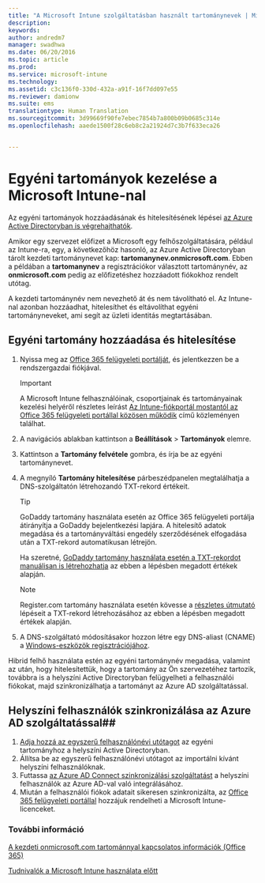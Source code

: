 ```yaml
---
title: "A Microsoft Intune szolgáltatásban használt tartománynevek | Microsoft Intune"
description: 
keywords: 
author: andredm7
manager: swadhwa
ms.date: 06/20/2016
ms.topic: article
ms.prod: 
ms.service: microsoft-intune
ms.technology: 
ms.assetid: c3c136f0-330d-432a-a91f-16f7dd097e55
ms.reviewer: damionw
ms.suite: ems
translationtype: Human Translation
ms.sourcegitcommit: 3d99669f90fe7ebec7854b7a800b09b0685c314e
ms.openlocfilehash: aaede1500f28c6eb8c2a21924d7c3b7f633eca26


---
```




# Egyéni tartományok kezelése a Microsoft Intune-nal

Az egyéni tartományok hozzáadásának és hitelesítésének lépései [az Azure Active Directoryban is végrehajthatók](https://azure.microsoft.com/en-us/documentation/articles/active-directory-add-domain/).

Amikor egy szervezet előfizet a Microsoft egy felhőszolgáltatására, például az Intune-ra, egy, a következőhöz hasonló, az Azure Active Directoryban tárolt kezdeti tartománynevet kap: **tartomanynev.onmicrosoft.com**. Ebben a példában a **tartomanynev** a regisztrációkor választott tartománynév, az **onmicrosoft.com** pedig az előfizetéshez hozzáadott fiókokhoz rendelt utótag.

A kezdeti tartománynév nem nevezhető át és nem távolítható el. Az Intune-nal azonban hozzáadhat, hitelesíthet és eltávolíthat egyéni tartományneveket, ami segít az üzleti identitás megtartásában.

## Egyéni tartomány hozzáadása és hitelesítése 

1. Nyissa meg az [Office 365 felügyeleti portálját](https://portal.office.com/Admin/Default.aspx), és jelentkezzen be a rendszergazdai fiókjával.
    > [!IMPORTANT]
    > A Microsoft Intune felhasználóinak, csoportjainak és tartományainak kezelési helyéről részletes leírást     [Az Intune-fiókportál mostantól az Office 365 felügyeleti portállal közösen működik](https://docs.microsoft.com/en-us/intune/deploy-use/account-portal-merged-with-Office-365) című közleményen találhat.
2. A navigációs ablakban kattintson a **Beállítások** &gt; **Tartományok** elemre.
3. Kattintson a **Tartomány felvétele** gombra, és írja be az egyéni tartománynevet.
4. A megnyíló **Tartomány hitelesítése** párbeszédpanelen megtalálhatja a DNS-szolgáltatón létrehozandó TXT-rekord értékeit.
    > [!TIP]
    > GoDaddy tartomány használata esetén az Office 365 felügyeleti portálja átirányítja a GoDaddy bejelentkezési lapjára. A hitelesítő adatok megadása és a tartományváltási engedély szerződésének elfogadása után a TXT-rekord automatikusan létrejön.
    > 
    > Ha szeretné, [GoDaddy tartomány használata esetén a TXT-rekordot manuálisan is létrehozhatja](https://support.office.com/en-us/article/Create-DNS-records-at-GoDaddy-for-Office-365-f40a9185-b6d5-4a80-bb31-aa3bb0cab48a?ui=en-US&rs=en-US&ad=US) az ebben a lépésben megadott értékek alapján.

    > [!NOTE]
    > Register.com tartomány használata esetén kövesse a [részletes útmutató](https://support.office.com/en-us/article/Create-DNS-records-at-Register-com-for-Office-365-55bd8c38-3316-48ae-a368-4959b2c1684e?ui=en-US&rs=en-US&ad=US#BKMK_verify) lépéseit a TXT-rekord létrehozásához az ebben a lépésben megadott értékek alapján.

5. A DNS-szolgáltató módosításakor hozzon létre egy DNS-aliast (CNAME) a [Windows-eszközök regisztrációjához](https://docs.microsoft.com/en-us/intune/deploy-use/set-up-windows-phone-management-with-microsoft-intune).

Hibrid felhő használata estén az egyéni tartománynév megadása, valamint az után, hogy hitelesítettük, hogy a tartomány az Ön szervezetéhez tartozik, továbbra is a helyszíni Active Directoryban felügyelheti a felhasználói fiókokat, majd szinkronizálhatja a tartományt az Azure AD szolgáltatással.

## Helyszíni felhasználók szinkronizálása az Azure AD szolgáltatással##

1. [Adja hozzá az egyszerű felhasználónévi utótagot](https://technet.microsoft.com/en-us/library/cc772007.aspx) az egyéni tartományhoz a helyszíni Active Directoryban.
2. Állítsa be az egyszerű felhasználónévi utótagot az importálni kívánt helyszíni felhasználóknak.
3. Futtassa [az Azure AD Connect szinkronizálási szolgáltatást](https://azure.microsoft.com/en-us/documentation/articles/active-directory-aadconnect/) a helyszíni felhasználók az Azure AD-val való integrálásához.
4. Miután a felhasználói fiókok adatait sikeresen szinkronizálta, az [Office 365 felügyeleti portállal](https://portal.office.com/Admin/Default.aspx) hozzájuk rendelheti a Microsoft Intune-licenceket.

### További információ

[A kezdeti onmicrosoft.com tartománnyal kapcsolatos információk (Office 365)](https://support.office.com/en-us/article/About-your-initial-onmicrosoft-com-domain-in-Office-365-B9FC3018-8844-43F3-8DB1-1B3A8E9CFD5A?ui=en-US&rs=en-US&ad=US)

[Tudnivalók a Microsoft Intune használata előtt](what-to-know-before-you-start-microsoft-intune.md)



<!--HONumber=Jun16_HO5-->


